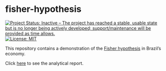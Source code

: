 
<!-- README.md is generated from README.Rmd. Please edit that file -->

# fisher-hypothesis

<!-- badges: start -->

[![Project Status: Inactive – The project has reached a stable, usable
state but is no longer being actively developed; support/maintenance
will be provided as time
allows.](https://www.repostatus.org/badges/latest/inactive.svg)](https://www.repostatus.org/#inactive)
[![License:
MIT](https://img.shields.io/badge/license-MIT-green)](https://choosealicense.com/licenses/mit/)
<!-- badges: end -->

This repository contains a demonstration of the [Fisher
hypothesis](https://en.wikipedia.org/wiki/Fisher_effect) in Brazil’s
economy.

Click [here](https://danielvartan.github.io/fisher-hypothesis/) to see
the analytical report.
